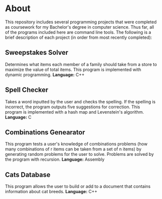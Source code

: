 # About
This repository includes several programming projects that were completed as coursework for my Bachelor's degree in computer science. Thus far, all of the programs included here are command line tools.
The following is a brief description of each project (in order from most recently completed):

## Sweepstakes Solver
Determines what items each member of a family should take from a store to maximize the value of total items. This program is implemented with dynamic programming.
**Language:** C++

## Spell Checker
Takes a word inputted by the user and checks the spelling. If the spelling is incorrect, the program outputs five suggestions for correction. This program is implemented with a hash map
and Levenstein's algorithm.
**Language:** C

## Combinations Genearator
This program tests a user's knowledge of combinations problems (how many combinations of r items can be taken from a set of n items) by generating random problems for the user
to solve. Problems are solved by the program with recursion.
**Language:** Assembly

## Cats Database
This program allows the user to build or add to a document that contains information about cat breeds.
**Language:** C++
